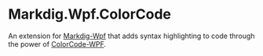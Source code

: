 # Markdig.Wpf.ColorCode

An extension for [Markdig-Wpf](https://github.com/Kryptos-FR/markdig.wpf) that adds syntax highlighting to code through the power of [ColorCode-WPF](https://github.com/coltrane2ny/ColorCode-WPF).
